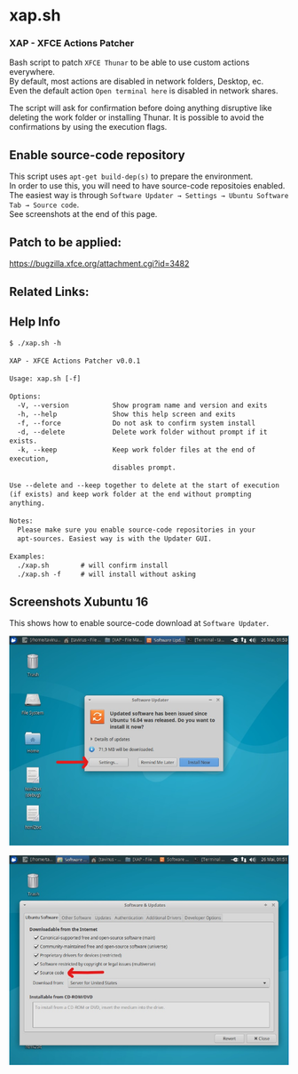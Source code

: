 # xap.sh
### XAP - XFCE Actions Patcher
  
Bash script to patch `XFCE Thunar` to be able to use custom actions everywhere.  
By default, most actions are disabled in network folders, Desktop, ec.  
Even the default action `Open terminal here` is disabled in network shares.  
  
The script will ask for confirmation before doing anything disruptive like deleting the work folder or installing Thunar. It is possible to avoid the confirmations by using the execution flags.
  
## Enable source-code repository
This script uses `apt-get build-dep(s)` to prepare the environment.  
In order to use this, you will need to have source-code repositoies enabled.  
The easiest way is through `Software Updater → Settings → Ubuntu Software Tab → Source code`.  
See screenshots at the end of this page.
  
## Patch to be applied:
https://bugzilla.xfce.org/attachment.cgi?id=3482
  
## Related Links:

## Help Info
```
$ ./xap.sh -h

XAP - XFCE Actions Patcher v0.0.1

Usage: xap.sh [-f]

Options:
  -V, --version           Show program name and version and exits
  -h, --help              Show this help screen and exits
  -f, --force             Do not ask to confirm system install
  -d, --delete            Delete work folder without prompt if it exists.
  -k, --keep              Keep work folder files at the end of execution,
                          disables prompt.

Use --delete and --keep together to delete at the start of execution
(if exists) and keep work folder at the end without prompting anything.

Notes:
  Please make sure you enable source-code repositories in your
  apt-sources. Easiest way is with the Updater GUI.

Examples:
  ./xap.sh        # will confirm install
  ./xap.sh -f     # will install without asking
```
## Screenshots Xubuntu 16
This shows how to enable source-code download at `Software Updater`.  
  
![xubuntu software update1](https://raw.githubusercontent.com/tavinus/xap.sh/master/screenshots/xubuntu16-01.jpg)  
  
![xubuntu software update2](https://raw.githubusercontent.com/tavinus/xap.sh/master/screenshots/xubuntu16-02.jpg)
